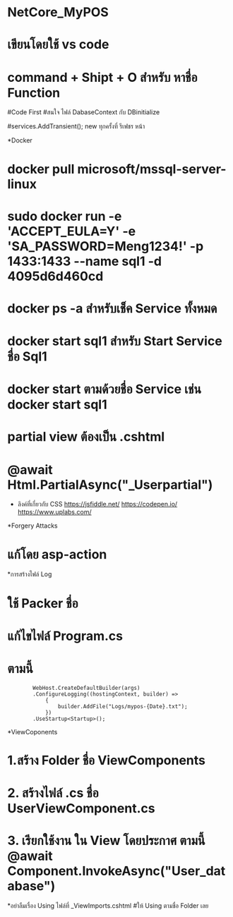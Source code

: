 # NetCore_MyPOS
# เขียนโดยใช้ vs code

# command + Shipt + O  สำหรับ หาชื่อ Function

#Code First
#สนใจ ไฟล์ DabaseContext กับ DBinitialize 


#services.AddTransient<ProductService>(); new ทุกครั้งที่ รีเฟชร หน้า

*Docker
# docker pull microsoft/mssql-server-linux
# sudo docker run -e 'ACCEPT_EULA=Y' -e 'SA_PASSWORD=Meng1234!'  -p 1433:1433 --name sql1 -d 4095d6d460cd
# docker ps -a  สำหรับเช็ค Service  ทั้งหมด
# docker start sql1 สำหรับ Start Service ชื่อ Sql1
# docker start  ตามด้วยชื่อ Service  เช่น  docker start sql1


# partial view  ต้องเป็น .cshtml 

# @await Html.PartialAsync("_Userpartial")


* ลิงค์ที่เกี่ยวกับ CSS
https://jsfiddle.net/
https://codepen.io/
https://www.uplabs.com/

*Forgery Attacks 
# แก้โดย asp-action 

*การสร้างไฟล์ Log 
# ใช้ Packer ชื่อ <PackageReference Include="Serilog.Extensions.Logging.File" Version="2.0.0-dev-00024"/>
# แก้ไขไฟล์ Program.cs
# ตามนี้

            WebHost.CreateDefaultBuilder(args)
            .ConfigureLogging((hostingContext, builder) =>
                {
                    builder.AddFile("Logs/mypos-{Date}.txt");
                })
            .UseStartup<Startup>();


*ViewCoponents  
# 1.สร้าง Folder ชื่อ ViewComponents
# 2. สร้างไฟล์ .cs  ชื่อ UserViewComponent.cs  
# 3. เรียกใช้งาน ใน View  โดยประกาศ ตามนี้  @await Component.InvokeAsync("User_database")


*อย่าลืมเรื่อง Using ไฟล์ที่  _ViewImports.cshtml
#ให้ Using ตามชื่อ Folder เลย